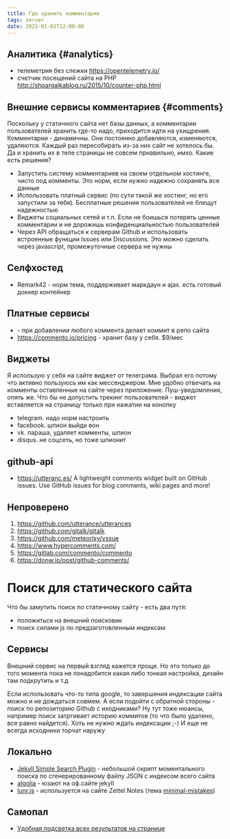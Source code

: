 ```yaml
---
title: Где хранить комментарии
tags: server
date: 2021-01-01T12:00:00
---
```


## Аналитика {#analytics}
- телеметрия без слежки <https://opentelemetry.io/>
- счетчик посещений сайта на PHP <http://shpargalkablog.ru/2015/10/counter-php.html>

## Внешние сервисы комментариев {#comments} 
Поскольку у статичного сайта нет базы данных, а комментарии пользователей хранить где-то надо, приходится идти на ухищрения. Комментарии - динамичны. Они постоянно добавляются, изменяются, удаляются. Каждый раз пересобирать из-за них сайт не хотелось бы. Да и хранить их в теле страницы не совсем прнавильно, имхо. Какие есть решения?
- Запустить систему комментариев на своем отдельном хостинге, чисто под комменты. Это норм, если нужно надежно сохранять все данные
- Использовать платный сервис (по сути такой же хостинг, но его запустили за тебя). Бесплатные решения пользователей не блещут надежностью
- Виджеты социальных сетей и т.п. Если не боишься потерять ценные комментарии и не дорожишь конфиденциальностью пользователей
- Через API обращаться к серверам Github и использовать встроенные функции Issues или Discussions. Это можно сделать через javascript, промежуточные сервера не нужны


## Селфхостед
- Remark42 - норм тема, поддерживает маркдаун и ajax. есть готовый доккер контейнер

## Платные сервисы
- <Staticman> - при добавлении любого коммента делает коммит в репо сайта
- <https://commento.io/pricing> - хранит базу у себя. $9/мес

## Виджеты
Я использую у себя на сайте виджет от телеграма. Выбрал его потому что активно пользуюсь им как мессенджером. Мне удобно отвечать на комменты оставленные на сайте через приложение. Пуш-уведомления, опять же. Что бы не допустить трекинг пользователей - виджет вставляется на страницу только при нажатии на конопку

- telegram. надо норм настроить
- facebook. шпион выйди вон
- vk. параша, удаляет комменты, шпион
- disqus. не соцсеть, но тоже шпионит


## github-api
  - <https://utteranc.es/> A lightweight comments widget built on GitHub issues. Use GitHub issues for blog comments, wiki pages and more!

## Непроверено
1. <https://github.com/utterance/utterances>  
1. <https://github.com/gitalk/gitalk>  
1. <https://github.com/meteorlxy/vssue>
1. <https://www.hypercomments.com/>
1. <https://gitlab.com/commento/commento>  
2. <https://donw.io/post/github-comments/>



# Поиск для статического сайта
Что бы замутить поиск по статичному сайту - есть два путя:
- положиться на внешний поисковик
- поиск силами js по предзаготовленным индексам

## Сервисы
Внешний сервис на первый взгляд кажется проще. Но это только до того момента пока не понадобится какая либо тонкая настройка, дизайн там подкрутить и т.д

Если использовать что-то типа google, то завершения индексации сайта можно и не дождаться совмем. А если подойти с обратной стороны - поиск по репозиторию Github с иходниками? Ну тут тоже нюансы, например поиск затргивает историю коммитов (то что было удалено, все равно найдется). Хоть не нужно ждать индексации ;-) И еще не всегда исходники торчат наружу


## Локально

- [Jekyll Simple Search Plugin](https://www.npmjs.com/package/simple-jekyll-search) - небольшой скрипт моментального поиска по сгенерированному файлу JSON с индексом всего сайта
- [algolia](https://www.algolia.com/developers/) - юзают на оф.сайте jekyll
- [lunr.js](https://lunrjs.com/) - используется на сайте Zettel Notes (тема [minimal-mistakes](https://mademistakes.com/work/jekyll-themes/minimal-mistakes/))

## Самопал
- [Удобная подсветка всех результатов на странице](https://stackoverflow.com/questions/16251505/how-to-highlight-all-text-occurrences-in-a-html-page-with-javascript/47440755#47440755)
